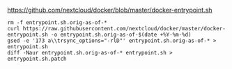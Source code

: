 https://github.com/nextcloud/docker/blob/master/docker-entrypoint.sh

```shell
rm -f entrypoint.sh.orig-as-of-*
curl https://raw.githubusercontent.com/nextcloud/docker/master/docker-entrypoint.sh -o entrypoint.sh.orig-as-of-$(date +%Y-%m-%d)
gsed -e '173 a\\trsync_options="-rlD"' entrypoint.sh.orig-as-of-* > entrypoint.sh
diff -Naur entrypoint.sh.orig-as-of-* entrypoint.sh > entrypoint.sh.patch
```
